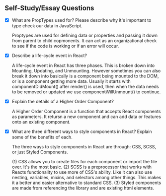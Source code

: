 ## Self-Study/Essay Questions

- [x] What are PropTypes used for? Please describe why it's important to type check our data in JavaScript.

    Proptypes are used for defining data or properties and passing it down from parent to child copmonents. 
    It can act as an organizational check to see if the code is working or if an error will occur.

- [x] Describe a life-cycle event in React?

    A life-cycle event in React has three phases. This is broken down into Mounting, Updating, and Unmounting. However sometimes you can also break it down into basically is a component being mounted to the DOM, or is a component getting more data. Usually it starts with componentDidMount() after render() is used, then when the data needs to be removed or updated we use componentWillUnmount() to continue. 

- [x] Explain the details of a Higher Order Component?

    A Higher Order Component is a function that accepts React components as parameters. It retursn a new component and can add data or features onto an existing component. 

- [x] What are three different ways to style components in React? Explain some of the benefits of each.

    The three ways to style components in React are through: CSS, SCSS, or just Styled Components.
    
    (1) CSS allows you to create files for each component or import the file over. It's the most basic. 
    (2) SCSS is a preprocessor that works with Reacts functionality to use more of CSS's ability. Like it can also use nesting, variables, mixins, and selectors among other things. This makes it a better and easier alternative to standard CSS. 
    (3) Styled components are made from referencing the library and are existing html elements.